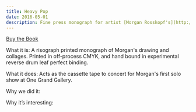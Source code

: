 ```yaml
---
title: Heavy Pop
date: 2016-05-01
description: Fine press monograph for artist [Morgan Rosskopf's](http://morganrosskopf.com/) solo show at [One Grand Gallery](http://www.onegrandgallery.com/).
---
```


<p class="text-center trailer-2">
	<a href="http://www.ogpdx.com/morgan-rosskopf-heavy-pop/1a4u531deq9xqrkunjqyk5di9aewey" class="nav-link">Buy the Book</a>
</p>

What it is:
A risograph printed monograph of Morgan's drawing and collages. Printed in off-process CMYK, and hand bound in experimental reverse drum leaf perfect binding.

What it does:
Acts as the cassette tape to concert for Morgan's first solo show at One Grand Gallery.

Why we did it:

Why it’s interesting: